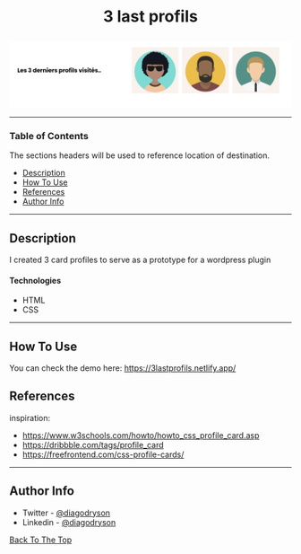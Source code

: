 ## 

# <p align="center">3 last profils</p>

![Project Image](img/screenshot.png)

---

### Table of Contents

The sections headers will be used to reference location of destination.

- [Description](#description)
- [How To Use](#how-to-use)
- [References](#references)
- [Author Info](#author-info)

---

## Description

I created 3 card profiles to serve as a prototype for a wordpress plugin

#### Technologies

- HTML
- CSS

---

## How To Use

You can check the demo here: https://3lastprofils.netlify.app/

## References

inspiration: 

- https://www.w3schools.com/howto/howto_css_profile_card.asp
- https://dribbble.com/tags/profile_card
- https://freefrontend.com/css-profile-cards/

---

## Author Info

- Twitter - [@diagodryson](https://twitter.com/diagodryson)
- Linkedin - [@diagodryson](https://linkedin.com/in/diagodryson)

[Back To The Top](#read-me-template)
